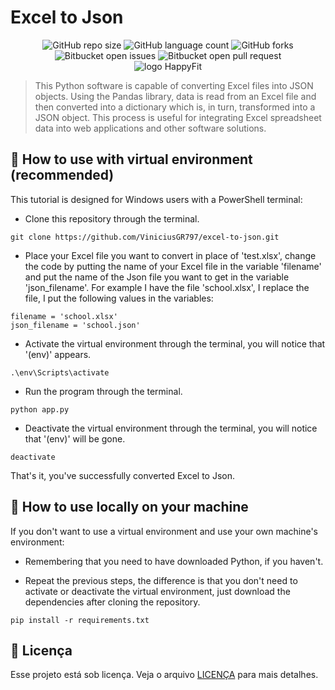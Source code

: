 # Excel to Json

<div align="center">
  <img alt="GitHub repo size" src="https://img.shields.io/github/repo-size/ViniciusGR797/excel-to-json?style=for-the-badge">
  <img alt="GitHub language count" src="https://img.shields.io/github/languages/count/ViniciusGR797/excel-to-json?style=for-the-badge">
  <img alt="GitHub forks" src="https://img.shields.io/github/forks/ViniciusGR797/excel-to-json?style=for-the-badge">
  <img alt="Bitbucket open issues" src="https://img.shields.io/bitbucket/issues/ViniciusGR797/excel-to-json?style=for-the-badge">
  <img alt="Bitbucket open pull request" src="https://img.shields.io/bitbucket/pr-raw/ViniciusGR797/excel-to-json?style=for-the-badge">
</div>

<div align="center">
  <img src="https://cdn.discordapp.com/attachments/1089358473483006105/1089358536728924230/excel-to-json.png" alt="logo HappyFit">
</div>
  
> This Python software is capable of converting Excel files into JSON objects. Using the Pandas library, data is read from an Excel file and then converted into a dictionary which is, in turn, transformed into a JSON object. This process is useful for integrating Excel spreadsheet data into web applications and other software solutions.

## 🐍 How to use with virtual environment (recommended)

This tutorial is designed for Windows users with a PowerShell terminal:
* Clone this repository through the terminal.
```
git clone https://github.com/ViniciusGR797/excel-to-json.git
```

* Place your Excel file you want to convert in place of 'test.xlsx', change the code by putting the name of your Excel file in the variable 'filename' and put the name of the Json file you want to get in the variable 'json_filename'. For example I have the file 'school.xlsx', I replace the file, I put the following values in the variables:

```
filename = 'school.xlsx'
json_filename = 'school.json'
```

* Activate the virtual environment through the terminal, you will notice that '(env)' appears.
```
.\env\Scripts\activate
```

* Run the program through the terminal.
```
python app.py
```

* Deactivate the virtual environment through the terminal, you will notice that '(env)' will be gone.
```
deactivate
```

That's it, you've successfully converted Excel to Json.

## 🐍 How to use locally on your machine

If you don't want to use a virtual environment and use your own machine's environment:

* Remembering that you need to have downloaded Python, if you haven't.

* Repeat the previous steps, the difference is that you don't need to activate or deactivate the virtual environment, just download the dependencies after cloning the repository.
```
pip install -r requirements.txt
```

## 📝 Licença

Esse projeto está sob licença. Veja o arquivo [LICENÇA](LICENSE) para mais detalhes.
